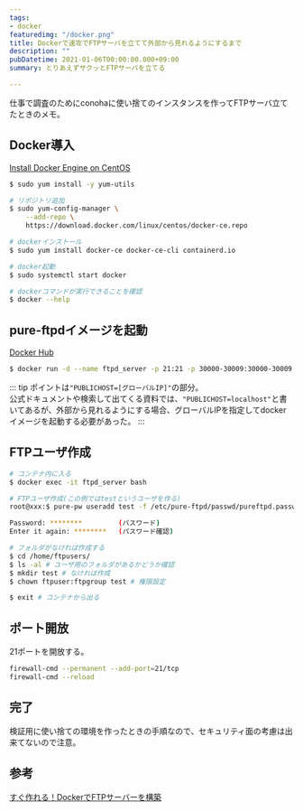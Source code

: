 ```yaml
---
tags:
- docker
featuredimg: "/docker.png"
title: Dockerで速攻でFTPサーバを立てて外部から見れるようにするまで
description: ""
pubDatetime: 2021-01-06T00:00:00.000+09:00
summary: とりあえずサクッとFTPサーバを立てる

---
```

仕事で調査のためにconohaに使い捨てのインスタンスを作ってFTPサーバ立てたときのメモ。

## Docker導入

[Install Docker Engine on CentOS](https://docs.docker.com/engine/install/centos/)

```bash
$ sudo yum install -y yum-utils

# リポジトリ追加
$ sudo yum-config-manager \
    --add-repo \
    https://download.docker.com/linux/centos/docker-ce.repo

# dockerインストール
$ sudo yum install docker-ce docker-ce-cli containerd.io

# docker起動
$ sudo systemctl start docker

# dockerコマンドが実行できることを確認
$ docker --help
```

## pure-ftpdイメージを起動

[Docker Hub](https://hub.docker.com/r/stilliard/pure-ftpd/)

```bash
$ docker run -d --name ftpd_server -p 21:21 -p 30000-30009:30000-30009 -e "PUBLICHOST=[グローバルIP]" stilliard/pure-ftpd:hardened
```

::: tip
ポイントは`"PUBLICHOST=[グローバルIP]"`の部分。  
公式ドキュメントや検索して出てくる資料では、`"PUBLICHOST=localhost"`と書いてあるが、外部から見れるようにする場合、グローバルIPを指定してdockerイメージを起動する必要があった。
:::

## FTPユーザ作成

```bash
# コンテナ内に入る
$ docker exec -it ftpd_server bash

# FTPユーザ作成(この例ではtestというユーザを作る)
root@xxx:$ pure-pw useradd test -f /etc/pure-ftpd/passwd/pureftpd.passwd -m -u ftpuser -d /home/ftpusers/test

Password: ********         (パスワード)
Enter it again: ********   (パスワード確認)

# フォルダがなければ作成する
$ cd /home/ftpusers/
$ ls -al # ユーザ用のフォルダがあるかどうか確認
$ mkdir test # なければ作成
$ chown ftpuser:ftpgroup test # 権限設定

$ exit # コンテナから出る
```

## ポート開放

21ポートを開放する。

```bash
firewall-cmd --permanent --add-port=21/tcp
firewall-cmd --reload
```

## 完了

検証用に使い捨ての環境を作ったときの手順なので、セキュリティ面の考慮は出来てないので注意。

## 参考

[すぐ作れる！DockerでFTPサーバーを構築](https://www.sukerou.com/2019/07/dockerftp.html)